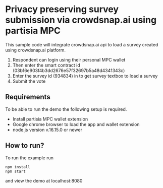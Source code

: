 # Privacy preserving survey submission via crowdsnap.ai using partisia MPC


This sample code will integrate crowdsnap.ai api to load a survey created using crowdsnap.ai platform.

1) Respondent can login using their personal MPC wallet 
2) Then enter the smart contract id (03b16e903f4b3dd2676e57f32697b5a48d4341343c) 
3) Enter the survey id (934834) in to get survey textbox to load a survey
4) Submit the vote

## Requirements

To be able to run the demo the following setup is required.

* Install partisia MPC wallet extension
* Google chrome browser to load the app and wallet extension
* node.js version v.16.15.0 or newer



## How to run?

To run the example run

```shell
npm install
npm start
```

and view the demo at localhost:8080
